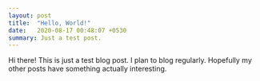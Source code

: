 ```yaml
---
layout: post
title:  "Hello, World!"
date:   2020-08-17 00:48:07 +0530
summary: Just a test post.
---
```

Hi there! This is just a test blog post. I plan to blog regularly. Hopefully my other posts have something actually interesting.